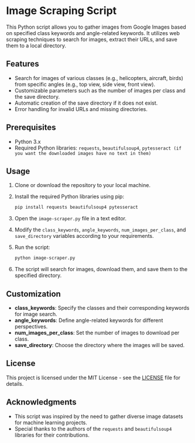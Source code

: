# Image Scraping Script

This Python script allows you to gather images from Google Images based on specified class keywords and angle-related keywords. It utilizes web scraping techniques to search for images, extract their URLs, and save them to a local directory.

## Features

- Search for images of various classes (e.g., helicopters, aircraft, birds) from specific angles (e.g., top view, side view, front view).
- Customizable parameters such as the number of images per class and the save directory.
- Automatic creation of the save directory if it does not exist.
- Error handling for invalid URLs and missing directories.

## Prerequisites

- Python 3.x
- Required Python libraries: `requests`, `beautifulsoup4`, `pytesseract (if you want the downloaded images have no text in them)`

## Usage

1. Clone or download the repository to your local machine.
2. Install the required Python libraries using pip:

    ```bash
    pip install requests beautifulsoup4 pytesseract
    ```

3. Open the `image-scraper.py` file in a text editor.
4. Modify the `class_keywords`, `angle_keywords`, `num_images_per_class`, and `save_directory` variables according to your requirements.
5. Run the script:

    ```bash
    python image-scraper.py
    ```

6. The script will search for images, download them, and save them to the specified directory.

## Customization

- **class_keywords**: Specify the classes and their corresponding keywords for image search.
- **angle_keywords**: Define angle-related keywords for different perspectives.
- **num_images_per_class**: Set the number of images to download per class.
- **save_directory**: Choose the directory where the images will be saved.

## License

This project is licensed under the MIT License - see the [LICENSE](https://choosealicense.com/licenses/mit/) file for details.

## Acknowledgments

- This script was inspired by the need to gather diverse image datasets for machine learning projects.
- Special thanks to the authors of the `requests` and `beautifulsoup4` libraries for their contributions.
